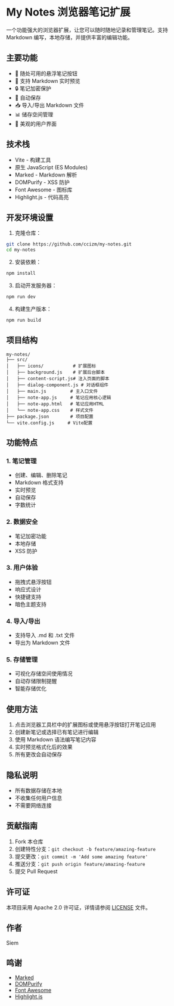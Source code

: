 # My Notes 浏览器笔记扩展

一个功能强大的浏览器扩展，让您可以随时随地记录和管理笔记。支持 Markdown 编写，本地存储，并提供丰富的编辑功能。

## 主要功能

- 🚀 随处可用的悬浮笔记按钮
- 📝 支持 Markdown 实时预览
- 🔒 笔记加密保护
- 💾 自动保存
- 📥 导入/导出 Markdown 文件
- 📊 储存空间管理
- 🎨 美观的用户界面

## 技术栈

- Vite - 构建工具
- 原生 JavaScript (ES Modules)
- Marked - Markdown 解析
- DOMPurify - XSS 防护
- Font Awesome - 图标库
- Highlight.js - 代码高亮

## 开发环境设置

1. 克隆仓库：
```bash
git clone https://github.com/ccizm/my-notes.git
cd my-notes
```

2. 安装依赖：
```bash
npm install
```

3. 启动开发服务器：
```bash
npm run dev
```

4. 构建生产版本：
```bash
npm run build
```

## 项目结构

```
my-notes/
├── src/
│   ├── icons/           # 扩展图标
│   ├── background.js    # 扩展后台脚本
│   ├── content-script.js# 注入页面的脚本
│   ├── dialog-component.js # 对话框组件
│   ├── main.js         # 主入口文件
│   ├── note-app.js     # 笔记应用核心逻辑
│   ├── note-app.html   # 笔记应用HTML
│   └── note-app.css    # 样式文件
├── package.json        # 项目配置
└── vite.config.js     # Vite配置
```

## 功能特点

### 1. 笔记管理
- 创建、编辑、删除笔记
- Markdown 格式支持
- 实时预览
- 自动保存
- 字数统计

### 2. 数据安全
- 笔记加密功能
- 本地存储
- XSS 防护

### 3. 用户体验
- 拖拽式悬浮按钮
- 响应式设计
- 快捷键支持
- 暗色主题支持

### 4. 导入/导出
- 支持导入 .md 和 .txt 文件
- 导出为 Markdown 文件

### 5. 存储管理
- 可视化存储空间使用情况
- 自动存储限制提醒
- 智能存储优化

## 使用方法

1. 点击浏览器工具栏中的扩展图标或使用悬浮按钮打开笔记应用
2. 创建新笔记或选择已有笔记进行编辑
3. 使用 Markdown 语法编写笔记内容
4. 实时预览格式化后的效果
5. 所有更改会自动保存

## 隐私说明

- 所有数据存储在本地
- 不收集任何用户信息
- 不需要网络连接

## 贡献指南

1. Fork 本仓库
2. 创建特性分支：`git checkout -b feature/amazing-feature`
3. 提交更改：`git commit -m 'Add some amazing feature'`
4. 推送分支：`git push origin feature/amazing-feature`
5. 提交 Pull Request

## 许可证

本项目采用 Apache 2.0 许可证，详情请参阅 [LICENSE](LICENSE) 文件。

## 作者

Siem

## 鸣谢

- [Marked](https://marked.js.org/)
- [DOMPurify](https://github.com/cure53/DOMPurify)
- [Font Awesome](https://fontawesome.com/)
- [Highlight.js](https://highlightjs.org/)
